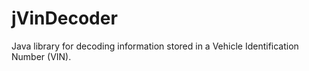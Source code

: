 # jVinDecoder
Java library for decoding information stored in a Vehicle Identification Number (VIN). 
